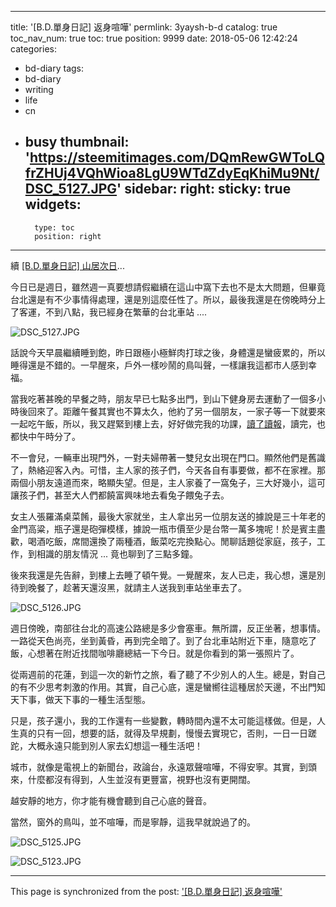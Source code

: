 
---
title: '[B.D.單身日記] 返身喧嘩'
permlink: 3yaysh-b-d
catalog: true
toc_nav_num: true
toc: true
position: 9999
date: 2018-05-06 12:42:24
categories:
- bd-diary
tags:
- bd-diary
- writing
- life
- cn
- busy
thumbnail: 'https://steemitimages.com/DQmRewGWToLQfrZHUj4VQhWioa8LgU9WTdZdyEqKhiMu9Nt/DSC_5127.JPG'
sidebar:
    right:
        sticky: true
widgets:
    -
        type: toc
        position: right
---


續  [[B.D.單身日記] 山居次日](https://busy.org/@deanliu/28fpr6-b-d)...

今日已是週日，雖然週一真要想請假繼續在這山中窩下去也不是太大問題，但畢竟台北還是有不少事情得處理，還是別這麼任性了。所以，最後我還是在傍晚時分上了客運，不到八點，我已經身在繁華的台北車站 ....

![DSC_5127.JPG](https://steemitimages.com/DQmRewGWToLQfrZHUj4VQhWioa8LgU9WTdZdyEqKhiMu9Nt/DSC_5127.JPG)

話說今天早晨繼續睡到飽，昨日跟極小極鮮肉打球之後，身體還是蠻疲累的，所以睡得還是不錯的。一早醒來，戶外一樣吵鬧的鳥叫聲，一樣讓我這都市人感到幸福。

當我吃著甚晚的早餐之時，朋友早已七點多出門，到山下健身房去運動了一個多小時後回來了。距離午餐其實也不算太久，他約了另一個朋友，一家子等一下就要來一起吃午飯，所以，我又趕緊到樓上去，好好做完我的功課，[讀了讀報](https://steemit.com/@deanliu/4zyjos)，讀完，也都快中午時分了。

不一會兒，一輛車出現門外，一對夫婦帶著一雙兒女出現在門口。顯然他們是舊識了，熱絡迎客入內。可惜，主人家的孩子們，今天各自有事要做，都不在家裡。那兩個小朋友遠道而來，略顯失望。但是，主人家養了一窩兔子，三大好幾小，這可讓孩子們，甚至大人們都饒富興味地去看兔子餵兔子去。

女主人張羅滿桌菜餚，最後大家就坐，主人拿出另一位朋友送的據說是三十年老的金門高粱，瓶子還是砲彈模樣，據說一瓶市價至少是台幣一萬多塊呢！於是賓主盡歡，喝酒吃飯，席間還換了兩種酒，飯菜吃完換點心。閒聊話題從家庭，孩子，工作，到相識的朋友情況 ... 竟也聊到了三點多鐘。

後來我還是先告辭，到樓上去睡了頓午覺。一覺醒來，友人已走，我心想，還是別待到晚餐了，趁著天還沒黑，就請主人送我到車站坐車去了。

![DSC_5126.JPG](https://steemitimages.com/DQmUZ6Z4XnWbXQEhCRFaVn1QQr882e5179QxgekqTGYBPEp/DSC_5126.JPG)

週日傍晚，南部往台北的高速公路總是多少會塞車。無所謂，反正坐著，想事情。一路從天色尚亮，坐到黃昏，再到完全暗了。到了台北車站附近下車，隨意吃了飯，心想著在附近找間咖啡廳總結一下今日。就是你看到的第一張照片了。

從兩週前的花蓮，到這一次的新竹之旅，看了聽了不少別人的人生。總是，對自己的有不少思考刺激的作用。其實，自己心底，還是蠻嚮往這種居於天邊，不出門知天下事，做天下事的一種生活型態。

只是，孩子還小，我的工作還有一些變數，轉時間內還不太可能這樣做。但是，人生真的只有一回，想要的話，就得及早規劃，慢慢去實現它，否則，一日一日蹉跎，大概永遠只能到別人家去幻想這一種生活吧！

城市，就像是電視上的新聞台，政論台，永遠眾聲喧嘩，不得安寧。其實，到頭來，什麼都沒有得到，人生並沒有更豐富，視野也沒有更開闊。

越安靜的地方，你才能有機會聽到自己心底的聲音。

當然，窗外的鳥叫，並不喧嘩，而是寧靜，這我早就說過了的。

![DSC_5125.JPG](https://steemitimages.com/DQmfDENL7T6tXC5V3VP5i5dDrSEUQ15JQXb1JYiKui3Qwbo/DSC_5125.JPG)

![DSC_5123.JPG](https://steemitimages.com/DQmfSkuH8VcFNb95m5GBuBum3HXGX5ThmgUbhhrPPUi1hDs/DSC_5123.JPG)

- - -

This page is synchronized from the post: ['[B.D.單身日記] 返身喧嘩'](https://steemit.com/@deanliu/3yaysh-b-d)
